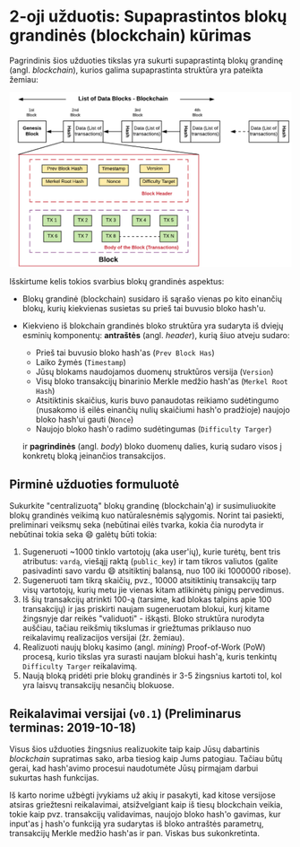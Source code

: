 # 2-oji užduotis: Supaprastintos blokų grandinės (blockchain) kūrimas

Pagrindinis šios užduoties tikslas yra sukurti supaprastintą blokų grandinę (angl. *blockchain*), kurios galima supaprastinta struktūra yra pateikta žemiau:

![Hashing](img/Blockchain-represented-as-Linked-List-Data-Structure.png)

Išskirtume kelis tokios svarbius blokų grandinės aspektus:

- Blokų grandinė (blockchain) susidaro iš sąrašo vienas po kito einančių blokų, kurių kiekvienas susietas su prieš tai buvusio bloko hash'u. 

- Kiekvieno iš blokchain grandinės bloko struktūra yra sudaryta iš dviejų esminių komponentų: **antraštės** (angl. *header*), kurią šiuo atveju sudaro:

  - Prieš tai buvusio bloko hash'as (`Prev Block Has`)
  - Laiko žymės (`Timestamp`)
  - Jūsų blokams naudojamos duomenų struktūros versija (`Version`)
  - Visų bloko transakcijų binarinio Merkle medžio hash'as (`Merkel Root Hash`)
  - Atsitiktinis skaičius, kuris buvo panaudotas reikiamo sudėtingumo (nusakomo iš eilės einančių nulių skaičiumi hash'o pradžioje) naujojo bloko hash'ui gauti (`Nonce`)
  - Naujojo bloko hash'o radimo sudėtingumas (`Difficulty Targer`)

  ir **pagrindinės** (angl. *body*) bloko duomenų dalies, kurią sudaro visos į konkretų bloką įeinančios transakcijos.

## Pirminė užduoties formuluotė

Sukurkite "centralizuotą" blokų grandinę (blockchain'ą) ir susimuliuokite blokų grandinės veikimą kuo natūralesnėmis sąlygomis. Norint tai pasiekti, preliminari veiksmų seka (nebūtinai eilės tvarka, kokia čia nurodyta ir nebūtinai tokia seka :smile: galėtų būti tokia:

1. Sugeneruoti ~1000 tinklo vartotojų (aka user'ių), kurie turėtų, bent tris atributus: `vardą`, viešąjį raktą (`public_key`) ir tam tikros valiutos (galite pasivadinti savo vardu :smile: atsitiktinį balansą, nuo 100 iki 1000000 ribose).
2. Sugeneruoti tam tikrą skaičių, pvz., 10000 atsitiktinių transakcijų tarp visų vartotojų, kurių metu jie vienas kitam atlikinėtų pinigų pervedimus.
3. Iš šių transakcijų atrinkti 100-ą (tarsime, kad blokas talpins apie 100 transakcijų) ir jas priskirti naujam sugeneruotam blokui, kurį kitame žingsnyje dar reikės "validuoti" - iškąsti. Bloko struktūra nurodyta auščiau, tačiau reikšmių tikslumas ir griežtumas priklauso nuo reikalavimų realizacijos versijai (žr. žemiau).
4. Realizuoti naujų blokų kasimo (angl. *mining*) Proof-of-Work (PoW) procesą, kurio tikslas yra surasti naujam blokui hash'ą, kuris tenkintų `Difficulty Targer` reikalavimą.
5. Naują bloką pridėti prie blokų grandinės ir 3-5 žingsnius kartoti tol, kol yra laisvų transakcijų nesančių blokuose.

## Reikalavimai versijai (`v0.1`) (Preliminarus terminas: 2019-10-18)

Visus šios užduoties žingsnius realizuokite taip kaip Jūsų dabartinis *blockchain* supratimas sako, arba tiesiog kaip Jums patogiau. Tačiau būtų gerai, kad hash'avimo procesui naudotumėte Jūsų pirmąjam darbui sukurtas hash funkcijas.


Iš karto norime užbėgti įvykiams už akių ir pasakyti, kad kitose versijose atsiras griežtesni reikalavimai, atsižvelgiant kaip iš tiesų blockchain veikia, tokie kaip pvz. transakcijų validavimas, naujojo bloko hash'o gavimas, kur input'as į hash'o funkciją yra sudarytas iš bloko antraštės parametrų, transakcijų Merkle medžio hash'as ir pan. Viskas bus sukonkretinta.
